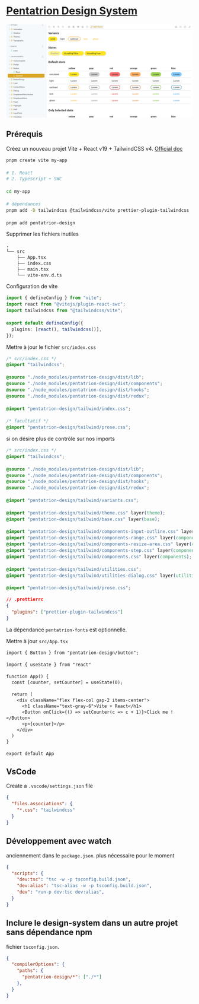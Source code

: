 # [Pentatrion Design System](https://design.pentatrion.com)

<a href="https://design.pentatrion.com">
<img src="https://raw.githubusercontent.com/lhapaipai/pentatrion-design/main/screenshot.png" alt="Pentatrion design system" />
</a>

## Prérequis

Créez un nouveau projet Vite + React v19 + TailwindCSS v4. [Official doc](https://tailwindcss.com/docs/installation/using-vite)

```bash
pnpm create vite my-app

# 1. React
# 2. TypeScript + SWC

cd my-app

# dépendances
pnpm add -D tailwindcss @tailwindcss/vite prettier-plugin-tailwindcss

pnpm add pentatrion-design
```
Supprimer les fichiers inutiles

```
.
└── src
    ├── App.tsx
    ├── index.css
    ├── main.tsx
    └── vite-env.d.ts
```

Configuration de vite

```ts
import { defineConfig } from "vite";
import react from "@vitejs/plugin-react-swc";
import tailwindcss from "@tailwindcss/vite";

export default defineConfig({
  plugins: [react(), tailwindcss()],
});
```

Mettre à jour le fichier `src/index.css`

```css
/* src/index.css */
@import "tailwindcss";

@source "./node_modules/pentatrion-design/dist/lib";
@source "./node_modules/pentatrion-design/dist/components";
@source "./node_modules/pentatrion-design/dist/hooks";
@source "./node_modules/pentatrion-design/dist/redux";

@import "pentatrion-design/tailwind/index.css";

/* facultatif */
@import "pentatrion-design/tailwind/prose.css";
```

si on désire plus de contrôle sur nos imports

```css
/* src/index.css */
@import "tailwindcss";

@source "./node_modules/pentatrion-design/dist/lib";
@source "./node_modules/pentatrion-design/dist/components";
@source "./node_modules/pentatrion-design/dist/hooks";
@source "./node_modules/pentatrion-design/dist/redux";

@import "pentatrion-design/tailwind/variants.css";

@import "pentatrion-design/tailwind/theme.css" layer(theme);
@import "pentatrion-design/tailwind/base.css" layer(base);

@import "pentatrion-design/tailwind/components-input-outline.css" layer(components);
@import "pentatrion-design/tailwind/components-range.css" layer(components);
@import "pentatrion-design/tailwind/components-resize-area.css" layer(components);
@import "pentatrion-design/tailwind/components-step.css" layer(components);
@import "pentatrion-design/tailwind/components.css" layer(components);

@import "pentatrion-design/tailwind/utilities.css";
@import "pentatrion-design/tailwind/utilities-dialog.css" layer(utilities);

@import "pentatrion-design/tailwind/prose.css";
```

```json
// .prettierrc
{
  "plugins": ["prettier-plugin-tailwindcss"]
}
```

La dépendance `pentatrion-fonts` est optionnelle.

Mettre à jour `src/App.tsx`
```tsx
import { Button } from "pentatrion-design/button";

import { useState } from "react"

function App() {
  const [counter, setCounter] = useState(0);

  return (
    <div className="flex flex-col gap-2 items-center">
      <h1 className="text-gray-6">Vite + React</h1>
      <Button onClick={() => setCounter(c => c + 1)}>Click me !</Button>
      <p>{counter}</p>
    </div>
  )
}

export default App
```

## VsCode


Create a `.vscode/settings.json` file

```json
{
  "files.associations": {
    "*.css": "tailwindcss"
  }
}
```

## Développement avec watch

anciennement dans le `package.json`. plus nécessaire pour le moment

```json
{
  "scripts": {
    "dev:tsc": "tsc -w -p tsconfig.build.json",
    "dev:alias": "tsc-alias -w -p tsconfig.build.json",
    "dev": "run-p dev:tsc dev:alias",
  }
}
```

## Inclure le design-system dans un autre projet sans dépendance npm

fichier `tsconfig.json`.
```json
{
  "compilerOptions": {
    "paths": {
      "pentatrion-design/*": ["./*"]
    },
  }
}
```
